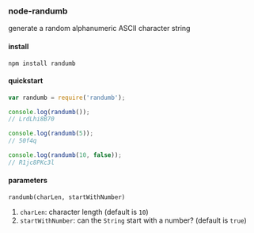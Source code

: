 ### node-randumb
generate a random alphanumeric ASCII character string



#### install

`npm install randumb`



#### quickstart

```javascript
var randumb = require('randumb');

console.log(randumb());
// LrdLhi8B70

console.log(randumb(5));
// 50f4q

console.log(randumb(10, false));
// R1jc8PKc3l
```



#### parameters

`randumb(charLen, startWithNumber)`

1. `charLen`: character length (default is `10`)
2. `startWithNumber`: can the `String` start with a number? (default is `true`)

